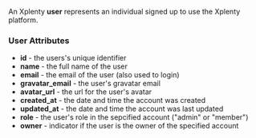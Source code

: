 An Xplenty **user** represents an individual signed up to use the Xplenty platform.

### User Attributes

* **id** - the users's unique identifier
* **name** - the full name of the user
* **email** - the email of the user (also used to login)
* **gravatar_email** - the user's gravatar email
* **avatar_url** - the url for the user's avatar
* **created_at** - the date and time the account was created
* **updated_at** - the date and time the account was last updated
* **role** - the user's role in the sepcified account ("admin" or "member")
* **owner** - indicator if the user is the owner of the specified account

